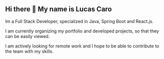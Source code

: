 ## Hi there 👋 My name is Lucas Caro

Im a Full Stack Developer, specialized in Java, Spring Boot and React.js.

I am currently organizing my portfolio and developed projects, so that they can be easily viewed.

I am actively looking for remote work and I hope to be able to contribute to the team with my skills.

 
